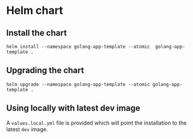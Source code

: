 # Helm chart

## Install the chart

```
helm install --namespace golang-app-template --atomic  golang-app-template .
```

## Upgrading the chart

```
helm upgrade --namespace golang-app-template --atomic golang-app-template .
```

## Using locally with latest dev image

A `values.local.yml` file is provided which will point the installation to the latest `dev` image.
